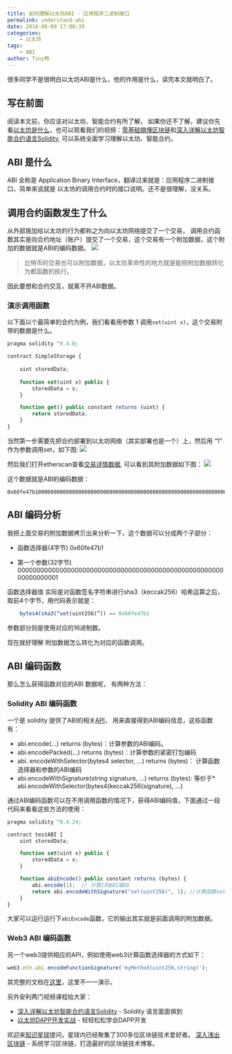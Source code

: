 ```yaml
---
title: 如何理解以太坊ABI - 应用程序二进制接口
permalink: understand-abi
date: 2018-08-09 17:08:39
categories: 
    - 以太坊
tags:
    - ABI
author: Tiny熊
---
```


很多同学不是很明白以太坊ABI是什么，他的作用是什么，读完本文就明白了。

<!-- more -->

## 写在前面

阅读本文前，你应该对以太坊、智能合约有所了解，
如果你还不了解，建议你先看[以太坊是什么](https://learnblockchain.cn/2017/11/20/whatiseth/)，也可以观看我们的视频：[零基础搞懂区块链](https://ke.qq.com/course/318230
)和[深入详解以太坊智能合约语言Solidity](https://ke.qq.com/course/326528), 可以系统全面学习理解以太坊、智能合约。

## ABI 是什么

ABI 全称是 Application Binary Interface，翻译过来就是：应用程序二进制接口，简单来说就是 以太坊的调用合约时的接口说明。还不是很理解，没关系。

## 调用合约函数发生了什么

从外部施加给以太坊的行为都称之为向以太坊网络提交了一个交易， 调用合约函数其实是向合约地址（账户）提交了一个交易，这个交易有一个附加数据，这个附加的数据就是ABI的编码数据。
![](https://img.learnblockchain.cn/2018/abi1.jpg!wl)

> 比特币的交易也可以附加数据，以太坊革命性的地方就是能把附加数据转化为都函数的执行。

因此要想和合约交互，就离不开ABI数据。

### 演示调用函数

以下面以个最简单的合约为例，我们看看用参数 1 调用`set(uint x)`，这个交易附带的数据是什么。

```js
pragma solidity ^0.4.0;

contract SimpleStorage {
    
    uint storedData;
    
    function set(uint x) public {
        storedData = x;
    }

    function get() public constant returns (uint) {
        return storedData;
    }
}
```

当然第一步需要先把合约部署到以太坊网络（其实部署也是一个）上，然后用 “1” 作为参数调用set，如下图:
![](https://img.learnblockchain.cn/2018/abi2.jpg!wl)

然后我们打开etherscan查看[交易详情数据](https://ropsten.etherscan.io/tx/0xd773a6909808f99c5a26c0c890af8b0bb6d784f29a3af55e04fa35d44d7716e2), 可以看到其附加数据如下图：
![](https://img.learnblockchain.cn/2018/abi3.jpg!wl)

这个数据就是ABI的编码数据：
```
0x60fe47b10000000000000000000000000000000000000000000000000000000000000001
```

## ABI 编码分析

我把上面交易的附加数据拷贝出来分析一下，这个数据可以分成两个子部分：

* 函数选择器(4字节)
0x60fe47b1

* 第一个参数(32字节)
00000000000000000000000000000000000000000000000000000000000000001

函数选择器值 实际是对函数签名字符串进行sha3（keccak256）哈希运算之后，取前4个字节，用代码表示就是：

```js
    bytes4(sha3(“set(uint256)”)) == 0x60fe47b1
```

参数部分则是使用对应的16进制数。

现在就好理解 附加数据怎么转化为对应的函数调用。

##  ABI 编码函数

那么怎么获得函数对应的ABI 数据呢， 有两种方法：

### Solidity ABI 编码函数
一个是 solidity 提供了ABI的相关[API](https://learnblockchain.cn/2018/03/14/solidity-api/)， 用来直接得到ABI编码信息，这些函数有：

* abi.encode(...) returns (bytes)：计算参数的ABI编码。
* abi.encodePacked(...) returns (bytes)：计算参数的紧密打包编码
* abi. encodeWithSelector(bytes4 selector, ...) returns (bytes)： 计算函数选择器和参数的ABI编码
* abi.encodeWithSignature(string signature, ...) returns (bytes): 等价于* abi.encodeWithSelector(bytes4(keccak256(signature), ...)

通过ABI编码函数可以在不用调用函数的情况下，获得ABI编码值，下面通过一段代码来看看这些方法的使用：

```js
pragma solidity ^0.4.24;

contract testABI {
    uint storedData;

    function set(uint x) public {
        storedData = x;
    }

    function abiEncode() public constant returns (bytes) {
        abi.encode(1);  // 计算1的ABI编码
        return abi.encodeWithSignature("set(uint256)", 1); //计算函数set(uint256) 及参数1 的ABI 编码
    }
}
```

大家可以运行运行下`abiEncode`函数，它的输出其实就是前面调用的附加数据。

### Web3 ABI 编码函数

另一个web3提供相应的API，例如使用web3计算函数选择器的方式如下：

```js
web3.eth.abi.encodeFunctionSignature('myMethod(uint256,string)');
```

其完整的文档在[这里](http://web3js.readthedocs.io/en/1.0/web3-eth-abi.html)，这里不一一演示。

另外安利两门视频课程给大家：
*  [深入详解以太坊智能合约语言Solidity](https://ke.qq.com/course/326528) - Solidity 语言面面俱到
* [以太坊DAPP开发实战](https://ke.qq.com/course/335169) - 轻轻松松学会DAPP开发

欢迎来[知识星球](https://learnblockchain.cn/images/zsxq.png)提问，星球内已经聚集了300多位区块链技术爱好者。
[深入浅出区块链](https://learnblockchain.cn/) - 系统学习区块链，打造最好的区块链技术博客。

